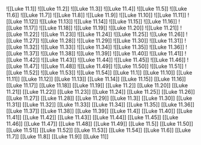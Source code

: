 ![[Luke 11.1]]
![[Luke 11.2]]
![[Luke 11.3]]
![[Luke 11.4]]
![[Luke 11.5]]
![[Luke 11.6]]
![[Luke 11.7]]
![[Luke 11.8]]
![[Luke 11.9]]
![[Luke 11.10]]
![[Luke 11.11]]
![[Luke 11.12]]
![[Luke 11.13]]
![[Luke 11.14]]
![[Luke 11.15]]
![[Luke 11.16]]
![[Luke 11.17]]
![[Luke 11.18]]
![[Luke 11.19]]
![[Luke 11.20]]
![[Luke 11.21]]
![[Luke 11.22]]
![[Luke 11.23]]
![[Luke 11.24]]
![[Luke 11.25]]
![[Luke 11.26]]
![[Luke 11.27]]
![[Luke 11.28]]
![[Luke 11.29]]
![[Luke 11.30]]
![[Luke 11.31]]
![[Luke 11.32]]
![[Luke 11.33]]
![[Luke 11.34]]
![[Luke 11.35]]
![[Luke 11.36]]
![[Luke 11.37]]
![[Luke 11.38]]
![[Luke 11.39]]
![[Luke 11.40]]
![[Luke 11.41]]
![[Luke 11.42]]
![[Luke 11.43]]
![[Luke 11.44]]
![[Luke 11.45]]
![[Luke 11.46]]
![[Luke 11.47]]
![[Luke 11.48]]
![[Luke 11.49]]
![[Luke 11.50]]
![[Luke 11.51]]
![[Luke 11.52]]
![[Luke 11.53]]
![[Luke 11.54]]
[[Luke 11.1]]
[[Luke 11.10]]
[[Luke 11.11]]
[[Luke 11.12]]
[[Luke 11.13]]
[[Luke 11.14]]
[[Luke 11.15]]
[[Luke 11.16]]
[[Luke 11.17]]
[[Luke 11.18]]
[[Luke 11.19]]
[[Luke 11.2]]
[[Luke 11.20]]
[[Luke 11.21]]
[[Luke 11.22]]
[[Luke 11.23]]
[[Luke 11.24]]
[[Luke 11.25]]
[[Luke 11.26]]
[[Luke 11.27]]
[[Luke 11.28]]
[[Luke 11.29]]
[[Luke 11.3]]
[[Luke 11.30]]
[[Luke 11.31]]
[[Luke 11.32]]
[[Luke 11.33]]
[[Luke 11.34]]
[[Luke 11.35]]
[[Luke 11.36]]
[[Luke 11.37]]
[[Luke 11.38]]
[[Luke 11.39]]
[[Luke 11.4]]
[[Luke 11.40]]
[[Luke 11.41]]
[[Luke 11.42]]
[[Luke 11.43]]
[[Luke 11.44]]
[[Luke 11.45]]
[[Luke 11.46]]
[[Luke 11.47]]
[[Luke 11.48]]
[[Luke 11.49]]
[[Luke 11.5]]
[[Luke 11.50]]
[[Luke 11.51]]
[[Luke 11.52]]
[[Luke 11.53]]
[[Luke 11.54]]
[[Luke 11.6]]
[[Luke 11.7]]
[[Luke 11.8]]
[[Luke 11.9]]
[[Luke 11]]
